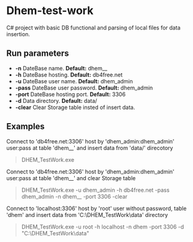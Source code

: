 # Dhem-test-work
C# project with basic DB functional and parsing of local files for data insertion.

## Run parameters
* <b>-n</b> DateBase name. <b>Default:</b> dhem__
* <b>-h</b> DateBase hosting. <b>Default:</b> db4free.net
* <b>-u</b> DateBase user name. <b>Default:</b> dhem_admin
* <b>-pass</b> DateBase user password. <b>Default:</b> dhem_admin
* <b>-port</b> DateBase hosting port. <b>Default:</b> 3306
* <b>-d</b> Data directory. <b>Default:</b> data/
* <b>-clear</b> Clear Storage table insted of insert data.

## Examples
Connect to 'db4free.net:3306' host by 'dhem_admin:dhem_admin' user:pass at table 'dhem__' and insert data from 'data/' direcotory
> DHEM_TestWork.exe

Connect to 'db4free.net:3306' host by 'dhem_admin:dhem_admin' user:pass at table 'dhem__' and clear Storage table
> DHEM_TestWork.exe -u dhem_admin -h db4free.net -pass dhem_admin -n dhem__ -port 3306 -clear

Connect to 'localhost:3306' host by 'root' user without password, table 'dhem' and insert data from 'C:\DHEM_TestWork\data' directory
> DHEM_TestWork.exe -u root -h localhost -n dhem -port 3306 -d "C:\DHEM_TestWork\data"
